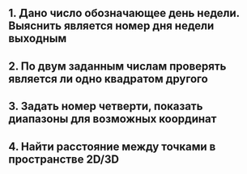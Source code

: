 ## 1. Дано число обозначающее день недели. Выяснить является номер дня недели выходным
## 2. По двум заданным числам проверять является ли одно квадратом другого
## 3. Задать номер четверти, показать диапазоны для возможных координат
## 4. Найти расстояние между точками в пространстве 2D/3D
